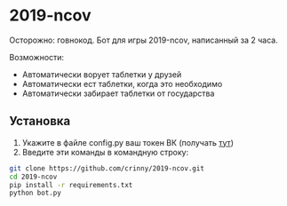 # 2019-ncov
Осторожно: говнокод. Бот для игры 2019-ncov, написанный за 2 часа.

Возможности:
- Автоматически ворует таблетки у друзей
- Автоматически ест таблетки, когда это необходимо
- Автоматически забирает таблетки от государства

## Установка
1. Укажите в файле config.py ваш токен ВК (получать [тут](https://vkhost.github.io/))
2. Введите эти команды в командную строку:
```sh
git clone https://github.com/crinny/2019-ncov.git
cd 2019-ncov
pip install -r requirements.txt
python bot.py
```
